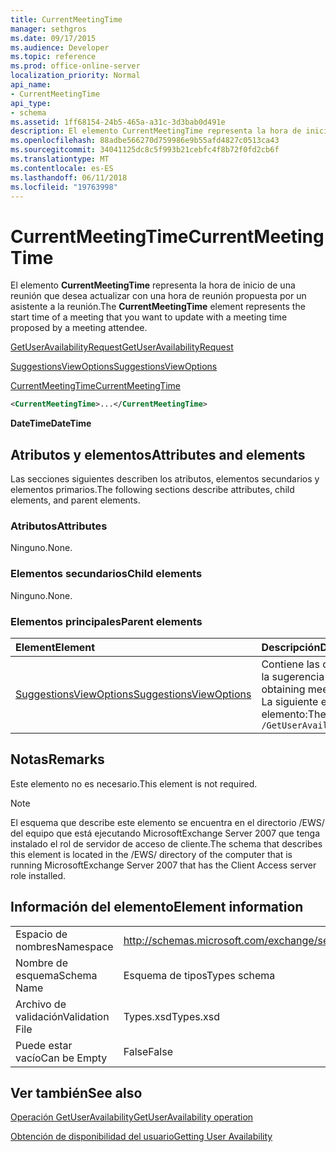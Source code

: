 ```yaml
---
title: CurrentMeetingTime
manager: sethgros
ms.date: 09/17/2015
ms.audience: Developer
ms.topic: reference
ms.prod: office-online-server
localization_priority: Normal
api_name:
- CurrentMeetingTime
api_type:
- schema
ms.assetid: 1ff68154-24b5-465a-a31c-3d3bab0d491e
description: El elemento CurrentMeetingTime representa la hora de inicio de una reunión que desea actualizar con una hora de reunión propuesta por un asistente a la reunión.
ms.openlocfilehash: 88adbe566270d759986e9b55afd4827c0513ca43
ms.sourcegitcommit: 34041125dc8c5f993b21cebfc4f8b72f0fd2cb6f
ms.translationtype: MT
ms.contentlocale: es-ES
ms.lasthandoff: 06/11/2018
ms.locfileid: "19763998"
---
```

# <a name="currentmeetingtime"></a><span data-ttu-id="f9514-103">CurrentMeetingTime</span><span class="sxs-lookup"><span data-stu-id="f9514-103">CurrentMeetingTime</span></span>

<span data-ttu-id="f9514-104">El elemento **CurrentMeetingTime** representa la hora de inicio de una reunión que desea actualizar con una hora de reunión propuesta por un asistente a la reunión.</span><span class="sxs-lookup"><span data-stu-id="f9514-104">The **CurrentMeetingTime** element represents the start time of a meeting that you want to update with a meeting time proposed by a meeting attendee.</span></span> 
  
[<span data-ttu-id="f9514-105">GetUserAvailabilityRequest</span><span class="sxs-lookup"><span data-stu-id="f9514-105">GetUserAvailabilityRequest</span></span>](getuseravailabilityrequest.md)
  
[<span data-ttu-id="f9514-106">SuggestionsViewOptions</span><span class="sxs-lookup"><span data-stu-id="f9514-106">SuggestionsViewOptions</span></span>](suggestionsviewoptions.md)
  
[<span data-ttu-id="f9514-107">CurrentMeetingTime</span><span class="sxs-lookup"><span data-stu-id="f9514-107">CurrentMeetingTime</span></span>](currentmeetingtime.md)
  
```xml
<CurrentMeetingTime>...</CurrentMeetingTime>
```

 <span data-ttu-id="f9514-108">**DateTime**</span><span class="sxs-lookup"><span data-stu-id="f9514-108">**DateTime**</span></span>
## <a name="attributes-and-elements"></a><span data-ttu-id="f9514-109">Atributos y elementos</span><span class="sxs-lookup"><span data-stu-id="f9514-109">Attributes and elements</span></span>

<span data-ttu-id="f9514-110">Las secciones siguientes describen los atributos, elementos secundarios y elementos primarios.</span><span class="sxs-lookup"><span data-stu-id="f9514-110">The following sections describe attributes, child elements, and parent elements.</span></span>
  
### <a name="attributes"></a><span data-ttu-id="f9514-111">Atributos</span><span class="sxs-lookup"><span data-stu-id="f9514-111">Attributes</span></span>

<span data-ttu-id="f9514-112">Ninguno.</span><span class="sxs-lookup"><span data-stu-id="f9514-112">None.</span></span>
  
### <a name="child-elements"></a><span data-ttu-id="f9514-113">Elementos secundarios</span><span class="sxs-lookup"><span data-stu-id="f9514-113">Child elements</span></span>

<span data-ttu-id="f9514-114">Ninguno.</span><span class="sxs-lookup"><span data-stu-id="f9514-114">None.</span></span>
  
### <a name="parent-elements"></a><span data-ttu-id="f9514-115">Elementos principales</span><span class="sxs-lookup"><span data-stu-id="f9514-115">Parent elements</span></span>

|<span data-ttu-id="f9514-116">**Element**</span><span class="sxs-lookup"><span data-stu-id="f9514-116">**Element**</span></span>|<span data-ttu-id="f9514-117">**Descripción**</span><span class="sxs-lookup"><span data-stu-id="f9514-117">**Description**</span></span>|
|:-----|:-----|
|[<span data-ttu-id="f9514-118">SuggestionsViewOptions</span><span class="sxs-lookup"><span data-stu-id="f9514-118">SuggestionsViewOptions</span></span>](suggestionsviewoptions.md) <br/> |<span data-ttu-id="f9514-119">Contiene las opciones para obtener información de la sugerencia de reunión.</span><span class="sxs-lookup"><span data-stu-id="f9514-119">Contains the options for obtaining meeting suggestion information.</span></span>  <br/> <span data-ttu-id="f9514-120">La siguiente es la expresión de XPath para este elemento:</span><span class="sxs-lookup"><span data-stu-id="f9514-120">The following is the XPath to this element:</span></span>  <br/>  `/GetUserAvailabilityRequest/SuggestionViewOptions` <br/> |
   
## <a name="remarks"></a><span data-ttu-id="f9514-121">Notas</span><span class="sxs-lookup"><span data-stu-id="f9514-121">Remarks</span></span>

<span data-ttu-id="f9514-122">Este elemento no es necesario.</span><span class="sxs-lookup"><span data-stu-id="f9514-122">This element is not required.</span></span>
  
> [!NOTE]
> <span data-ttu-id="f9514-123">El esquema que describe este elemento se encuentra en el directorio /EWS/ del equipo que está ejecutando MicrosoftExchange Server 2007 que tenga instalado el rol de servidor de acceso de cliente.</span><span class="sxs-lookup"><span data-stu-id="f9514-123">The schema that describes this element is located in the /EWS/ directory of the computer that is running MicrosoftExchange Server 2007 that has the Client Access server role installed.</span></span> 
  
## <a name="element-information"></a><span data-ttu-id="f9514-124">Información del elemento</span><span class="sxs-lookup"><span data-stu-id="f9514-124">Element information</span></span>

|||
|:-----|:-----|
|<span data-ttu-id="f9514-125">Espacio de nombres</span><span class="sxs-lookup"><span data-stu-id="f9514-125">Namespace</span></span>  <br/> |http://schemas.microsoft.com/exchange/services/2006/types  <br/> |
|<span data-ttu-id="f9514-126">Nombre de esquema</span><span class="sxs-lookup"><span data-stu-id="f9514-126">Schema Name</span></span>  <br/> |<span data-ttu-id="f9514-127">Esquema de tipos</span><span class="sxs-lookup"><span data-stu-id="f9514-127">Types schema</span></span>  <br/> |
|<span data-ttu-id="f9514-128">Archivo de validación</span><span class="sxs-lookup"><span data-stu-id="f9514-128">Validation File</span></span>  <br/> |<span data-ttu-id="f9514-129">Types.xsd</span><span class="sxs-lookup"><span data-stu-id="f9514-129">Types.xsd</span></span>  <br/> |
|<span data-ttu-id="f9514-130">Puede estar vacío</span><span class="sxs-lookup"><span data-stu-id="f9514-130">Can be Empty</span></span>  <br/> |<span data-ttu-id="f9514-131">False</span><span class="sxs-lookup"><span data-stu-id="f9514-131">False</span></span>  <br/> |
   
## <a name="see-also"></a><span data-ttu-id="f9514-132">Ver también</span><span class="sxs-lookup"><span data-stu-id="f9514-132">See also</span></span>



[<span data-ttu-id="f9514-133">Operación GetUserAvailability</span><span class="sxs-lookup"><span data-stu-id="f9514-133">GetUserAvailability operation</span></span>](getuseravailability-operation.md)


[<span data-ttu-id="f9514-134">Obtención de disponibilidad del usuario</span><span class="sxs-lookup"><span data-stu-id="f9514-134">Getting User Availability</span></span>](http://msdn.microsoft.com/library/d4133fcb-9b0f-4e6b-aadf-a389da83516a%28Office.15%29.aspx)

